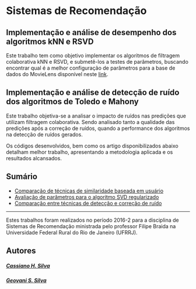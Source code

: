 # Sistemas de Recomendação

## Implementação e análise de desempenho dos algoritmos kNN e RSVD

Este trabalho tem como objetivo implementar os algoritmos de filtragem colaborativa kNN e RSVD, e submetê-los a testes de parâmetros, buscando encontrar qual é a melhor configuração de parâmetros para a base de dados do MovieLens disponível neste [link](http://grouplens.org/datasets/movielens/100k/).

## Implementação e análise de detecção de ruído dos algoritmos de Toledo e Mahony

Este trabalho objetiva-se a analisar o impacto de ruídos nas predições que utilizam filtragem colaborativa. Sendo analisado tanto a qualidade das predições após a correção de ruídos, quando a performance dos algoritmos na detecção de ruídos gerados. 

Os códigos desenvolvidos, bem como os artigo disponibilizados abaixo detalham melhor trabalho, apresentando a metodologia aplicada e os resultados alcansados.

## Sumário
- [Comparação de técnicas de similaridade baseada em usuário](https://github.com/geovanicelebrim/RecSys/blob/master/Prediction/KNN/Envio/Compara%C3%A7%C3%A3o%20de%20t%C3%A9cninas%20de%20similaridade%20baseada%20em%20usu%C3%A1rio.pdf)
- [Avaliação de parâmetros para o algoritmo SVD regularizado](https://github.com/geovanicelebrim/RecSys/blob/master/Prediction/RSVD/Envio/Avalia%C3%A7%C3%A3o%20de%20par%C3%A2metros%20para%20o%20algoritmo%20SVD%20regularizado.pdf)
- [Comparação entre técnicas de detecção e correção de ruı́do](https://github.com/geovanicelebrim/RecSys/blob/master/Noise/comparacao-entre-tecnicas.pdf)

---

Estes trabalhos foram realizados no período 2016-2 para a disciplina de Sistemas de Recomendação ministrada pelo professor Filipe Braida na Universidade Federal Rural do Rio de Janeiro (UFRRJ).

## Autores

##### [Cassiano H. Silva](https://github.com/cassianohsilva)
##### [Geovani S. Silva](https://github.com/geovanicelebrim)